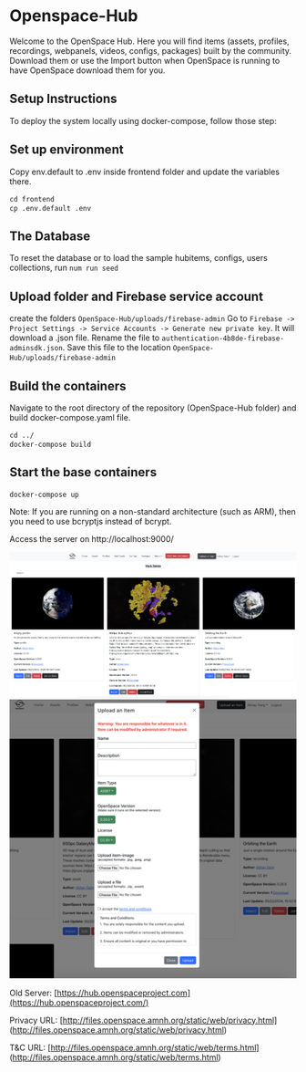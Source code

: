 Openspace-Hub
=============

Welcome to the OpenSpace Hub. Here you will find items (assets, profiles, recordings, webpanels, videos, configs, packages) built by the community. Download them or use the Import button when OpenSpace is running to have OpenSpace download them for you.


Setup Instructions
------------------

To deploy the system locally using docker-compose, follow those step:

Set up environment
------------------
Copy env.default to .env inside frontend folder and update the variables there. 
```
cd frontend
cp .env.default .env
```

The Database
------------------
To reset the database or to load the sample hubitems, configs, users collections, run `num run seed`

Upload folder and Firebase service account
--------------------
create the folders `OpenSpace-Hub/uploads/firebase-admin`
Go to `Firebase -> Project Settings -> Service Accounts -> Generate new private key`. It will download a .json file. Rename the file to `authentication-4b8de-firebase-adminsdk.json`. Save this file to the location `OpenSpace-Hub/uploads/firebase-admin`

Build the containers
--------------------
Navigate to the root directory of the repository (OpenSpace-Hub folder) and build docker-compose.yaml file.
```
cd ../
docker-compose build
```

Start the base containers
-------------------------
```
docker-compose up
``` 

Note:
If you are running on a non-standard architecture (such as ARM), then you need to use bcryptjs instead of bcrypt.


Access the server on http://localhost:9000/


![Dashboard](public/defaults/images/dashboard.png)
![UploadItem](public/defaults/images/uploadItem.png)

Old Server: [https://hub.openspaceproject.com](https://hub.openspaceproject.com/)

Privacy URL: [http://files.openspace.amnh.org/static/web/privacy.html] (http://files.openspace.amnh.org/static/web/privacy.html)

T&C URL: [http://files.openspace.amnh.org/static/web/terms.html] (http://files.openspace.amnh.org/static/web/terms.html)